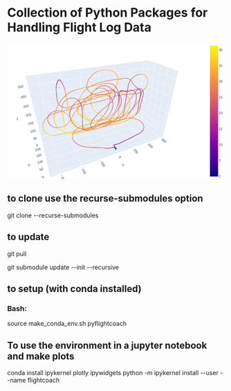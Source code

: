 # Collection of Python Packages for Handling Flight Log Data

![alt text](https://github.com/PyFlightCoach/PyFlightCoach/blob/main/FAI_P21.png?raw=true)

## to clone use the recurse-submodules option
git clone --recurse-submodules

## to update
git pull

git submodule update --init --recursive

## to setup (with conda installed)
### Bash:
source make_conda_env.sh pyflightcoach

## To use the environment in a jupyter notebook and make plots
conda install ipykernel plotly ipywidgets
python -m ipykernel install --user --name flightcoach
